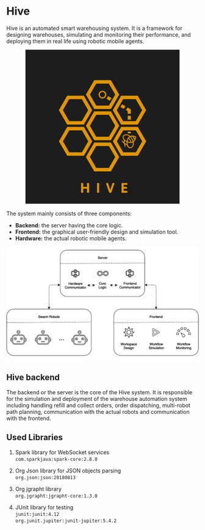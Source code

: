 # Hive
Hive is an automated smart warehousing system. It is a framework for designing warehouses, simulating and monitoring their performance, and deploying them in real life using robotic mobile agents.


<p align="center">
  <img width="80%" height="80%" src="https://raw.githubusercontent.com/OmarBazaraa/Hive_backend/master/img/logo.png">
</p>


The system mainly consists of three components: 
* **Backend:** the server having the core logic.
* **Frontend:** the graphical user-friendly design and simulation tool.
* **Hardware:** the actual robotic mobile agents.


<p align="center">
  <img src="https://raw.githubusercontent.com/OmarBazaraa/Hive_backend/master/img/block_diagram.png">
</p>

## Hive backend
The backend or the server is the core of the Hive system. It is responsible for the simulation and deployment of the warehouse automation system including handling refill and collect orders, order dispatching, multi-robot path planning, communication with the actual robots and communication with the frontend.

## Used Libraries
1. Spark library for WebSocket services  
   `com.sparkjava:spark-core:2.8.0`
   
2. Org Json library for JSON objects parsing  
   `org.json:json:20180813`
   
3. Org jgrapht library  
    `org.jgrapht:jgrapht-core:1.3.0`
    
4. JUnit library for testing  
   `junit:junit:4.12`  
   `org.junit.jupiter:junit-jupiter:5.4.2`
   
